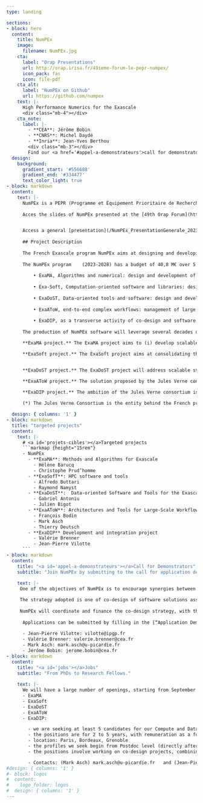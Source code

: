 ```yaml
---
type: landing

sections:
- block: hero
  content:
    title: NumPEx
    image:
      filename: NumPEx.jpg
    cta:
      label: "Orap Presentations"
      url: http://orap.irisa.fr/49ieme-forum-le-pepr-numpex/
      icon_pack: fas
      icon: file-pdf
    cta_alt:
      label: "NumPEx on Github"
      url: https://github.com/numpex
    text: |-
      High Performance Numerics for the Exascale
      <div class="mb-4"></div>
    cta_note:
      label: |-
        - **CEA**: Jérôme Bobin
        - **CNRS**: Michel Daydé
        - **Inria**: Jean-Yves Berthou
        <div class="mb-3"></div>
        Find our <a href='#appel-a-demonstrateurs'>call for demonstrators</a>.
  design:
    background:
      gradient_start: '#556688'
      gradient_end: '#334477'
      text_color_light: true
- block: markdown
  content:
    text: |-
      NumPEx is a PEPR (Programme et Équipement Prioritaire de Recherche) on the Exascale, financed by the [France2030](https://www.economie.gouv.fr/france-2030#) investment program.
      
      Acces the slides of NumPEx presented at the [49th Orap Forum](http://orap.irisa.fr/49ieme-forum-le-pepr-numpex/).


      Access a general [presentation](/NumPEx_PresentationGenerale_20230117.pdf)
      
      ## Project Description
      
      The French Exascale program NumPEx aims at designing and developing the software components that will equip future exascale machines and  preparing the major scientific and industrial application domains to fully exploit the capabilities of these machines. NumPEx will therefore contribute to the Jules Verne consortium response to the next EuroHPC call for expressions of interest (AMI), with a view to hosting and operating at TGCC one of the two European exascale machines planned in Europe by 2025. The NUMPEX program contributes to the constitution of a set of tools, software, applications and also sovereign training that will allow France to remain one of the leaders in the field by developing a national Exascale ecosystem coordinated with the European strategy and to allow Europe to be in the forefront of the international competition.
      
      The NumPEx program	(2023-2028) has a budget of 40,8 M€ over 5 years. It is structured around 5 integrated projects:
      
          • ExaMA, Algorithms and numerical: design and development of next-generation scalable algorithms, numerical methods for high performance numerical (computing, AI, data processing) ; 
          
          • Exa-Soft, Computation-oriented software and libraries: design and development of software, libraries and tools dedicated to massive, accelerated and heterogeneous parallelism by coupling HPC, HPDA and AI approaches;
          
          • ExaDoST, Data-oriented tools and software: design and development of software solutions for data processing and analysis and the use of artificial intelligence in HPC environments;
          
          • ExaAToW, end-to-end complex workflows: management of large scale workflows composed of HPDA, AI, and HPC tasks that are distributed over the Exascale, HPC, and Data infrastructures.
          
          • ExaDIP, as a transverse activity of co-design and software productivity: co-design of strategic application demonstrators, development of representative proxy-apps and mini-apps,  design of modern agile software development methodologies and frameworks for the production of software development kits.
          
      The production of NumPEx software will leverage several decades of publicly funded French research and European and international efforts. To cite a few, some of the software, libraries, packages on which NumPEx software stack will be built are already well recognized and deployed: Scikit Learn, Pytorch, NetCDF, PDI, SIONlib, MUMPS, PETSc, Pleiades, Croco, Manta, Uranie, OpenTurns,  Hwloc, StarPU,  PAPI, Perf, PowerAPI,  Damaris., PaDaWan, (TBC).

      **ExaMA project.** The ExaMA project aims to (i) develop scalable numerical methods, algorithms, and implementations that, taking advantage of the exascale architectures, empower modeling, solving, assimilating model and data, optimizing and quantifying uncertainty, at levels that are unreachable at present; (ii) develop and contribute to software and toolbox libraries allowing to assemble specific critical reusable components, hiding the hardware complexity and exposing only the specific methodological interface (iii} to identify and co-design Methodological and Algorithmic Patterns at exascale that can be reused efficiently in large scale applications (eg in weather and climate forecasting and other societal, industrial and scientific challenges); (iv) to enable AI algorithms to reach Exascale performance, exploiting the methods from (i) and the libraries from (ii); and (iv) to provide demonstrators through mini-apps and proxy-apps that will be openly available and benchmarked on exascale systems.

      **ExaSoft project.** The ExaSoft project aims at consolidating the European Exascale software ecosystem by providing a coherent, exascale-ready software stack enabling HPC applications to efficiently exploit heterogeneous supercomputers featuring heavily accelerated compute nodes. The project will achieve breakthrough research advances in programming languages and models, code optimization, runtime systems, performance profiling and analysis, and numerical libraries to address major scientific challenges such as scalability, performance portability, heterogeneity, resilience and energy efficiency.  Many members of ExaSoft are deeply involved in the Joint Lab for Extreme-Scale Computing initiative (https://jlesc.github.io), which will ensure strong collaborations with European, Japanese and American exascale research projects.


      **ExaDoST project.** The ExaDoST project will address scalable storage and I/O, scalable in situ processing and scalable AI-analytics for complex hybrid, distributed workflows combining simulation, data processing and AI. While such challenges are now well identified at international level, ExaDoST will specifically build operational solutions based on European software technologies with high technology readiness levels, co-designed and validated with representative European applications (aiming to support, in particular, specific scenarios from the SKA research infrastructure). To ensure European needs are consistently taken into account in the roadmaps for building the data-oriented Exascale software stack, experimentation and validation on the most advanced infrastructure that will be made available by the Exascale supercomputer proposed by the Jules Verne consortium will be highly instrumental.

      **ExaAToW project.** The solution proposed by the Jules Verne consortium(*) will ambition to embed the Exascale supercomputer inside a growing scientific datasphere spanning from edge devices to sovereign HPC systems. The Exa-AToW project aims at providing solutions for the efficient management of large scale workflows composed of HPDA, AI, and HPC tasks that are distributed over the Exascale, HPC, and Data infrastructures. ExaAToW focuses on effective end-to-end solutions, at scale, by considering not only functional dimensions such as workflows and data logistics but also resource federation governance, cybersecurity, energy, and sustainability. ExaAToW will build strong collaborations with major EU partners (Helmholtz, FZJ) and projects (eFlows4HPC). Furthermore, at a worldwide level, a continuation of the BDEC initiative (https://exascale.org/) will be led by the NumPEx program. 

      **ExaDIP project.** The ambition of the Jules Verne consortium is to deliver a capable exascale system integrating strategic exascale Computational Science and Engineering (CSE) applications and software technology innovations to address new science discoveries and critical challenges. The ExaDIP project focuses on an iterative participatory process — referred as a co-design process —  supported by a Computational and Data Team (CDT, evaluated at 70 FTEs, 6100 k€, for the 5 year duration of the program) and that defines and takes steps toward a new exascale software ecosystem driven by strategic CSE application demonstrators — some of them already identified as flagship codes for exascale in EuroHPC CoEs such as Excellerat, ChEESE, Hidalgo, MAX -- and cross-cutting algorithmic computational and communication patterns. This process emphasizes the adoption of modern agile software development methodologies, high-quality software components and frameworks that can be integrated and delivered in the form of Software Development Kits to accelerate the production of an Exascale software stack and the composition of next-generation sustainable CSE applications, improving software productivity and performance portability at an Exascale level. The ExaDIP co-design strategy introduces an intermediate application-driven aggregation layer and an important organisational and coordinating structure that should serve well the execution phase and reduce the overall complexity of the Jules Verne project. With that objective, we plan to develop strong synergies between the Computational and Data team (CDT) of the ExaDIP project and the pool of AST (application Support Team) proposed by the Jules Verne consortium. 
      
      (*) The Jules Verne Consortium is the entity behind the French proposal to host a European Exasccale supercomputer in the [EuroHPC](https://eurohpc-ju.europa.eu/index_en) framework.

  design: { columns: '1' }
- block: markdown
  title: "targeted projects"
  content:
    text: |-
      # <a id='projets-cibles'></a>Targeted projects
      ```markmap {height="15rem"}
      - NumPEx
        - **ExaMA**: Methods and Algorithms for Exascale
          - Hélène Barucq
          - Christophe Prud’homme
        - **ExaSofT**: HPC software and tools
          - Alfredo Buttari
          - Raymond Namyst
        - **ExaDoST**:  Data-oriented Software and Tools for the Exascale
          - Gabriel Antoniu
          - Julien Bigot
        - **ExaAToW**: Architectures and Tools for Large-Scale Workflows
          - François Bodin
          - Mark Asch
          - Thierry Deutsch
        - **ExaDIP** Development and integration project
          - Valérie Brenner
          - Jean-Pierre Vilotte
      ```
- block: markdown
  content:
    title: "<a id='appel-a-demonstrateurs'></a>Call for Demonstrators"
    subtitle: "Join NumPEx by submitting to the call for application demonstrators."
    
    text: |-
     One of the objectives of NumPEx is to encourage synergies between research groups and application domains.

     The strategy adopted is one of co-design of software solutions associated with algorithmic motifs of computation and communication, and their integration to accelerate the development of application demonstrators.
     
     NumPEx will coordinate and finance the co-design strategy, with the application demonstrators, by a compute and data team (CDT) at the interface between research and application groups. An application demonstrator will be the result of a conjoint effort of the NumPEx teams and the application development teams.
      
      Applications can be submitted by filling in the [“Application Demonstrator” form](/AplicationDemonstrators-AD-form.docx) and sending them to
    
      - Jean-Pierre Vilotte: vilotte@ipgp.fr 
      - Valérie Brenner: valerie.brenner@cea.fr 
      - Mark Asch: mark.asch@u-picardie.fr
      - Jérôme Bobin: jerome.bobin@cea.fr
- block: markdown
  content:
    title: "<a id='jobs'></a>Jobs"
    subtitle: "From PhDs to Research Fellows."
    
    text: |-
      We will have a large number of openings, starting from September 2023, with the possibility of earlier dates. Each targeted project will publish calls for candidates.
      - ExaMA
      - ExaSoft
      - ExaDoST
      - ExaAToW
      - ExaDIP: 

        - we are seeking at least 5 candidates for our Compute and Data Team (CDT)
        - the positions are for 2 to 5 years, with remuneration as a function of experience
        - location: Paris, Bordeaux, Grenoble
        - the profiles we seek begin from Postdoc level (directly after a PhD), and extend to candidates with 3 to 5 years experience after their PhD
        - the positions involve working on co-design projects, combining upstream research performed in NumPEx's other target projects, with application development teams (see the call for Application Demonstrators above)

        - Contacts: (Mark Asch) mark.asch@u-picardie.fr   and (Jean-Pierre Vilotte) vilotte@igp.fr
#design: { columns: '1' }
#- block: logos
#  content:
#    logo_folder: logos
#  design: { columns: '1' }
---
```


